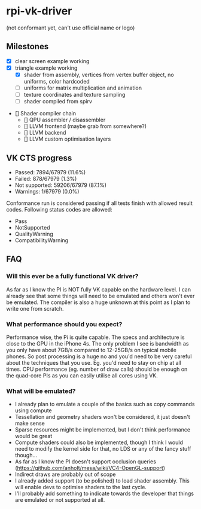# rpi-vk-driver
(not conformant yet, can't use official name or logo)

## Milestones
- [x] clear screen example working
- [x] triangle example working
  - [x] shader from assembly, vertices from vertex buffer object, no uniforms, color hardcoded
  - [ ] uniforms for matrix multiplication and animation
  - [ ] texture coordinates and texture sampling
  - [ ] shader compiled from spirv
- [] Shader compiler chain
  - [] QPU assembler / disassembler
  - [] LLVM frontend (maybe grab from somewhere?)
  - [] LLVM backend
  - [] LLVM custom optimisation layers

## VK CTS progress
- Passed:        7894/67979 (11.6%) 
- Failed:        878/67979 (1.3%)
- Not supported: 59206/67979 (87.1%)
- Warnings:      1/67979 (0.0%)

Conformance run is considered passing if all tests finish with allowed result
codes. 
Following status
codes are allowed:

- Pass
- NotSupported
- QualityWarning
- CompatibilityWarning 

## FAQ
### Will this ever be a fully functional VK driver?
As far as I know the PI is NOT fully VK capable on the hardware level. I can already see that some things will need to be emulated and others won't ever be emulated. The compiler is also a huge unknown at this point as I plan to write one from scratch.

### What performance should you expect?
Performance wise, the Pi is quite capable. The specs and architecture is close to the GPU in the iPhone 4s. The only problem I see is bandwidth as you only have about 7GB/s compared to 12-25GB/s on typical mobile phones. So post processing is a huge no and you'd need to be very careful about the techniques that you use. Eg. you'd need to stay on chip at all times. 
CPU performance (eg. number of draw calls) should be enough on the quad-core PIs as you can easily utilise all cores using VK.

### What will be emulated?
- I already plan to emulate a couple of the basics such as copy commands using compute
- Tessellation and geometry shaders won't be considered, it just doesn't make sense
- Sparse resources might be implemented, but I don't think performance would be great
- Compute shaders could also be implemented, though I think I would need to modify the kernel side for that, no LDS or any of the fancy stuff though...
- As far as I know the PI doesn't support occlusion queries (https://github.com/anholt/mesa/wiki/VC4-OpenGL-support)
- Indirect draws are probably out of scope
- I already added support (to be polished) to load shader assembly. This will enable devs to optimise shaders to the last cycle.
- I'll probably add something to indicate towards the developer that things are emulated or not supported at all.
